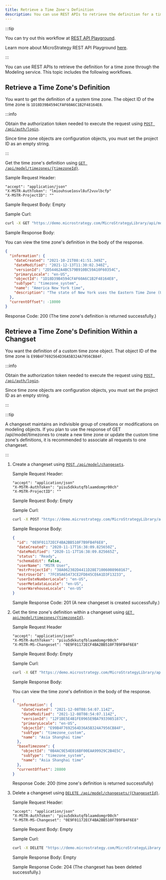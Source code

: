 ```yaml
---
title: Retrieve a Time Zone's Definition
description: You can use REST APIs to retrieve the definition for a time zone through the Modeling service. This topic includes the following workflows.
---
```


:::tip

You can try out this workflow at [REST API Playground](https://www.postman.com/microstrategysdk/workspace/microstrategy-rest-api/folder/16131298-4845cf11-1e66-4530-b33f-730143143498?ctx=documentation).

Learn more about MicroStrategy REST API Playground [here](/docs/getting-started/playground.md).

:::

You can use REST APIs to retrieve the definition for a time zone through the Modeling service. This topic includes the following workflows.

## Retrieve a Time Zone's Definition

You want to get the definition of a system time zone. The object ID of the time zone is `1D18D39B4594CFAF60A6C1B2F48164E8`.

:::info

Obtain the authorization token needed to execute the request using [`POST /api/auth/login`](https://demo.microstrategy.com/MicroStrategyLibrary/api-docs/index.html#/Authentication/postLogin).

Since time zone objects are configuration objects, you must set the project ID as an empty string.

:::

Get the time zone's definition using [`GET /api/model/timezones/{timezoneId}`](https://demo.microstrategy.com/MicroStrategyLibrary/api-docs/index.html#/Timezones).

Sample Request Header:

```http
"accept": "application/json"
"X-MSTR-AuthToken": "lmiouhsue1osvl8uf2vuvlbcfp"
"X-MSTR-ProjectID": ""
```

Sample Request Body: Empty

Sample Curl:

```bash
curl -X GET "https://demo.microstrategy.com/MicroStrategyLibrary/api/model/timezones/1D18D39B4594CFAF60A6C1B2F48164E8" -H "accept: application/json" -H "X-MSTR-AuthToken: lmiouhsue1osvl8uf2vuvlbcfp" -H "X-MSTR-ProjectID: "
```

Sample Response Body:

You can view the time zone's definition in the body of the response.

```json
{
  "information": {
    "dateCreated": "2021-10-21T08:41:51.349Z",
    "dateModified": "2021-12-13T11:30:02.340Z",
    "versionId": "2D54462A4BC579B910BC59A10F60354C",
    "primaryLocale": "en-US",
    "objectId": "1D18D39B4594CFAF60A6C1B2F48164E8",
    "subType": "timezone_system",
    "name": "America New York time",
    "description": "The state of New York uses the Eastern Time Zone (UTC-05:00) with daylight saving time (UTC-04:00)."
  },
  "currentOffset": -18000
}
```

Response Code: 200 (The time zone's definition is returned successfully.)

## Retrieve a Time Zone's Definition Within a Changset

You want the definition of a custom time zone object. That object ID of the time zone is `E99B4F7692564D36A5B324A7956CB84F`.

:::info

Obtain the authorization token needed to execute the request using [`POST /api/auth/login`](https://demo.microstrategy.com/MicroStrategyLibrary/api-docs/index.html#/Authentication/postLogin).

Since time zone objects are configuration objects, you must set the project ID as an empty string.

:::

:::tip

A changeset maintains an indivisible group of creations or modifications on modeling objects. If you plan to use the response of GET /api/model/timezones to create a new time zone or update the custom time zone's definitions, it is recommended to associate all requests to one changeset.

:::

1. Create a changeset using [`POST /api/model/changesets`](https://demo.microstrategy.com/MicroStrategyLibrary/api-docs/index.html#/Changesets/ms-createChangeset).

   Sample Request Header:

   ```http
   "accept": "application/json"
   "X-MSTR-AuthToken": "pisu5dkkutqfblaamdomgr00ch"
   "X-MSTR-ProjectID": ""
   ```

   Sample Request Body: Empty

   Sample Curl:

   ```bash
   curl -X POST "https://demo.microstrategy.com/MicroStrategyLibrary/api/model/changesets" -H "accept: application/json" -H "X-MSTR-AuthToken: pisu5dkkutqfblaamdomgr00ch" -H "X-MSTR-ProjectID: "
   ```

   Sample Response Body:

   ```json
   {
     "id": "0E9F01172ECF4BA2BB510F7B9FB4F6E8",
     "dateCreated": "2020-11-17T16:38:09.825650Z",
     "dateModified": "2020-11-17T16:38:09.825665Z",
     "status": "Ready",
     "schemaEdit": false,
     "userName": "MSTR User",
     "mstrProjectId": "38A062302D4411D28E71006008960167",
     "mstrUserId": "7FC05A65473CE2FD845CE6A1D3F13233",
     "userDateNumberLocale": "en-US",
     "userMetadataLocale": "en-US",
     "userWarehouseLocale": "en-US"
   }
   ```

   Sample Response Code: 201 (A new changeset is created successfully.)

1. Get the time zone's definition within a changeset using [`GET api/model/timezones/{timezoneId}`](https://demo.microstrategy.com/MicroStrategyLibrary/api/model/timezones/862780DC499A14D74FEC7EB2EF317DA2).

   Sample Request Header

   ```http
   "accept": "application/json"
   "X-MSTR-AuthToken": "pisu5dkkutqfblaamdomgr00ch"
   "X-MSTR-MS-Changeset": "0E9F01172ECF4BA2BB510F7B9FB4F6E8"
   ```

   Sample Request Body: Empty

   Sample Curl:

   ```bash
   curl -X GET "https://demo.microstrategy.com/MicroStrategyLibrary/api/model/timezones/E99B4F7692564D36A5B324A7956CB84F" -H "accept: application/json" -H "X-MSTR-AuthToken: pisu5dkkutqfblaamdomgr00ch" -H "X-MSTR-MS-Changeset: 0E9F01172ECF4BA2BB510F7B9FB4F6E8"
   ```

   Sample Response Body:

   You can view the time zone's definition in the body of the response.

   ```json
   {
     "information": {
       "dateCreated": "2021-12-08T08:54:07.114Z",
       "dateModified": "2021-12-08T08:54:07.114Z",
       "versionId": "12F1BE5E4B1FE0965E9BA7933985187C",
       "primaryLocale": "en-US",
       "objectId": "E99B4F7692564D36A5B324A7956CB84F",
       "subType": "timezone_custom",
       "name": "Asia Shanghai time"
     },
     "baseTimezone": {
       "objectId": "0B4AC9E54E016BF00EAA99929C2B4E5C",
       "subType": "timezone_system",
       "name": "Asia Shanghai time"
     },
     "currentOffset": 28800
   }
   ```

   Response Code: 200 (time zone's definition is returned successfully)

1. Delete a changeset using [`DELETE /api/model/changesets/{ChangesetId}`](https://demo.microstrategy.com/MicroStrategyLibrary/api-docs/index.html#//Changesets/ms-dehttps://demo.microstrategy.com/MicroStrategyLibrary/api-docs/index.html#/Changeset/ms-deleteChangeset).

   Sample Request Header:

   ```http
   "accept": "application/json"
   "X-MSTR-AuthToken": "pisu5dkkutqfblaamdomgr00ch"
   "X-MSTR-MS-Changeset": "0E9F01172ECF4BA2BB510F7B9FB4F6E8"
   ```

   Sample Request Body: Empty

   Sample Curl:

   ```bash
   curl -X DELETE "https://demo.microstrategy.com/MicroStrategyLibrary/api/model/changesets/0E9F01172ECF4BA2BB510F7B9FB4F6E8" -H "accept: */*" -H "X-MSTR-AuthToken: pisu5dkkutqfblaamdomgr00ch" -H "X-MSTR-MS-Changeset: 0E9F01172ECF4BA2BB510F7B9FB4F6E8"
   ```

   Sample Response Body: Empty

   Sample Response Code: 204 (The changeset has been deleted successfully.)
